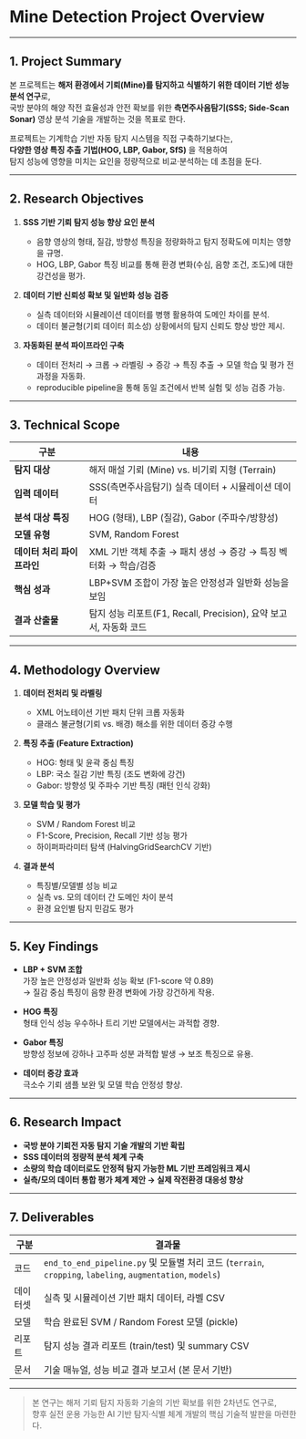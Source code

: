 # Mine Detection Project Overview  

---

## 1. Project Summary

본 프로젝트는 **해저 환경에서 기뢰(Mine)를 탐지하고 식별하기 위한 데이터 기반 성능 분석 연구**로,  
국방 분야의 해양 작전 효율성과 안전 확보를 위한 **측면주사음탐기(SSS; Side-Scan Sonar)** 영상 분석 기술을 개발하는 것을 목표로 한다.

프로젝트는 기계학습 기반 자동 탐지 시스템을 직접 구축하기보다는,  
**다양한 영상 특징 추출 기법(HOG, LBP, Gabor, SfS)** 을 적용하여  
탐지 성능에 영향을 미치는 요인을 정량적으로 비교·분석하는 데 초점을 둔다.

---

## 2. Research Objectives

1. **SSS 기반 기뢰 탐지 성능 향상 요인 분석**  
   - 음향 영상의 형태, 질감, 방향성 특징을 정량화하고 탐지 정확도에 미치는 영향을 규명.  
   - HOG, LBP, Gabor 특징 비교를 통해 환경 변화(수심, 음향 조건, 조도)에 대한 강건성을 평가.

2. **데이터 기반 신뢰성 확보 및 일반화 성능 검증**  
   - 실측 데이터와 시뮬레이션 데이터를 병행 활용하여 도메인 차이를 분석.  
   - 데이터 불균형(기뢰 데이터 희소성) 상황에서의 탐지 신뢰도 향상 방안 제시.

3. **자동화된 분석 파이프라인 구축**  
   - 데이터 전처리 → 크롭 → 라벨링 → 증강 → 특징 추출 → 모델 학습 및 평가 전 과정을 자동화.  
   - reproducible pipeline을 통해 동일 조건에서 반복 실험 및 성능 검증 가능.

---

## 3. Technical Scope

| 구분 | 내용 |
|------|------|
| **탐지 대상** | 해저 매설 기뢰 (Mine) vs. 비기뢰 지형 (Terrain) |
| **입력 데이터** | SSS(측면주사음탐기) 실측 데이터 + 시뮬레이션 데이터 |
| **분석 대상 특징** | HOG (형태), LBP (질감), Gabor (주파수/방향성) |
| **모델 유형** | SVM, Random Forest |
| **데이터 처리 파이프라인** | XML 기반 객체 추출 → 패치 생성 → 증강 → 특징 벡터화 → 학습/검증 |
| **핵심 성과** | LBP+SVM 조합이 가장 높은 안정성과 일반화 성능을 보임 |
| **결과 산출물** | 탐지 성능 리포트(F1, Recall, Precision), 요약 보고서, 자동화 코드 |

---

## 4. Methodology Overview

1. **데이터 전처리 및 라벨링**
   - XML 어노테이션 기반 패치 단위 크롭 자동화
   - 클래스 불균형(기뢰 vs. 배경) 해소를 위한 데이터 증강 수행

2. **특징 추출 (Feature Extraction)**
   - HOG: 형태 및 윤곽 중심 특징  
   - LBP: 국소 질감 기반 특징 (조도 변화에 강건)  
   - Gabor: 방향성 및 주파수 기반 특징 (패턴 인식 강화)

3. **모델 학습 및 평가**
   - SVM / Random Forest 비교  
   - F1-Score, Precision, Recall 기반 성능 평가  
   - 하이퍼파라미터 탐색 (HalvingGridSearchCV 기반)

4. **결과 분석**
   - 특징별/모델별 성능 비교  
   - 실측 vs. 모의 데이터 간 도메인 차이 분석  
   - 환경 요인별 탐지 민감도 평가

---

## 5. Key Findings

- **LBP + SVM 조합**  
  가장 높은 안정성과 일반화 성능 확보 (F1-score 약 0.89)  
  → 질감 중심 특징이 음향 환경 변화에 가장 강건하게 작용.

- **HOG 특징**  
  형태 인식 성능 우수하나 트리 기반 모델에서는 과적합 경향.

- **Gabor 특징**  
  방향성 정보에 강하나 고주파 성분 과적합 발생 → 보조 특징으로 유용.

- **데이터 증강 효과**  
  극소수 기뢰 샘플 보완 및 모델 학습 안정성 향상.

---

## 6. Research Impact

- **국방 분야 기뢰전 자동 탐지 기술 개발의 기반 확립**  
- **SSS 데이터의 정량적 분석 체계 구축**  
- **소량의 학습 데이터로도 안정적 탐지 가능한 ML 기반 프레임워크 제시**  
- **실측/모의 데이터 통합 평가 체계 제안 → 실제 작전환경 대응성 향상**

---

## 7. Deliverables

| 구분 | 결과물 |
|------|--------|
| 코드 | `end_to_end_pipeline.py` 및 모듈별 처리 코드 (`terrain`, `cropping`, `labeling`, `augmentation`, `models`) |
| 데이터셋 | 실측 및 시뮬레이션 기반 패치 데이터, 라벨 CSV |
| 모델 | 학습 완료된 SVM / Random Forest 모델 (pickle) |
| 리포트 | 탐지 성능 결과 리포트 (train/test) 및 summary CSV |
| 문서 | 기술 매뉴얼, 성능 비교 결과 보고서 (본 문서 기반) |

---

> 본 연구는 해저 기뢰 탐지 자동화 기술의 기반 확보를 위한 2차년도 연구로,  
> 향후 실전 운용 가능한 AI 기반 탐지·식별 체계 개발의 핵심 기술적 발판을 마련한다.
